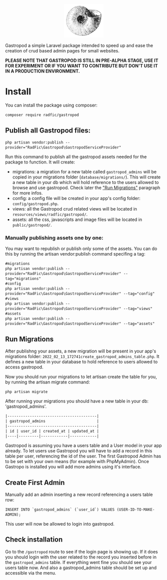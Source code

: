 <p align="center">
  <img src="/resources/assets/img/gastropod.jpg" title="gastropod" style="width:25%!important;margin:auto;">
</p>

Gastropod a simple Laravel package intended to speed up and ease the creation of crud based admin pages for small websites.

**PLEASE NOTE THAT GASTROPOD IS STILL IN PRE-ALPHA STAGE, USE IT FOR EXPERIMENT OR IF YOU WANT TO CONTRIBUTE BUT DON'T USE IT IN A PRODUCTION ENVIRONMENT.**


# Install
You can install the package using composer:
```
composer require radfic/gastropod
```

## Publish all Gastropod files:
```
php artisan vendor:publish --provider="RadFic\Gastropod\GastropodServiceProvider"
```
Run this command to publish all the gastropod assets needed for the package to function.
It will create:
- migrations: a migration for a new table called `gastropod_admins` will be copied in your migrations folder (`database/migrations/`). This will create a new table in your db which will hold reference to the users allowed to browse and use gastropod. Check later the ["Run Migrations"](#run-migrations) paragraph for more infos.
- config: a config file will be created in your app's config folder: `config/gastropod.php`. 
- views: all the Gastropod crud related views will be located in `resources/views/radfic/gastropod/`.
- assets: all the css, javascripts and image files will be located in `public/gastropod/`.

### Manually publishing assets one by one:
You may want to republish or publish only some of the assets. You can do this by running the artisan vendor:publish command specifing a tag:
```
#migrations
php artisan vendor:publish --provider="RadFic\Gastropod\GastropodServiceProvider" --tag="migrations"
#config
php artisan vendor:publish --provider="RadFic\Gastropod\GastropodServiceProvider" --tag="config"
#views
php artisan vendor:publish --provider="RadFic\Gastropod\GastropodServiceProvider" --tag="views"
#assets
php artisan vendor:publish --provider="RadFic\Gastropod\GastropodServiceProvider" --tag="assets"
```

## Run Migrations
After publishng your assets, a new migration will be present in your app's migrations folder: `2022_02_13_172741create_gastropod_admins_table.php`.
It defines a new table in your database to hold reference to users allowed to access gastropod.

Now you should run your migrations to let artisan create the table for you, by running the artisan migrate command:
```
php artisan migrate
```

After running your migrations you should have a new table in your db: 'gastropod_admins'.
```
|----------------------------------------|
| gastropod_admins                       |
|----------------------------------------|
| id | user_id | created_at | updated_at |
|----|---------|------------|------------|
```
Gastropod is assuming you have a users table and a User model in your app already. To let users use Gastropod you will have to add a record in this table per user, referencing the id of the user. The first Gastropod Admin has to be set with your own means (for example with PhpMyAdmin). Once Gastropo is installed you will add more admins using it's interface.

## Create First Admin
Manually add an admin inserting a new record referencing a users table row:
```
INSERT INTO `gastropod_admins` (`user_id`) VALUES (USER-ID-TO-MAKE-ADMIN);
```
This user will now be allowed to login into gastropod.

## Check installation
Go to the `/gastropod` route to see if the login page is showing up. If it does you should login with the user related to the record you inserted before in the `gastropod_admins` table. If everything went fine you should see your users table now. And also a gastropod_admins table should be set up and accessible via the menu.
